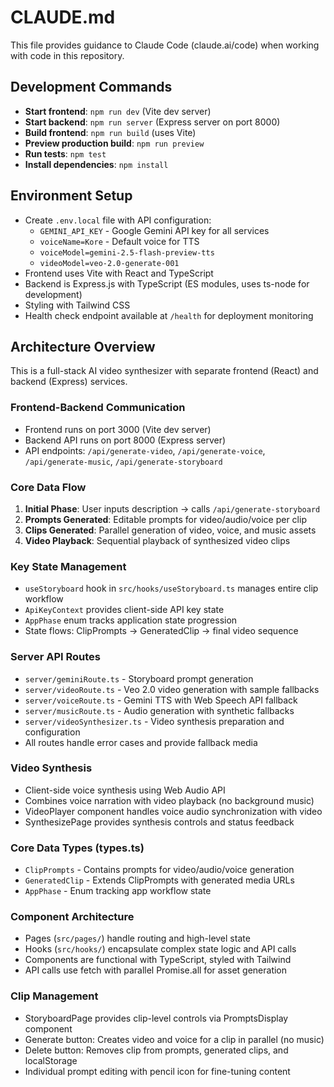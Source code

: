 # CLAUDE.md

This file provides guidance to Claude Code (claude.ai/code) when working with code in this repository.

## Development Commands

- **Start frontend**: `npm run dev` (Vite dev server)
- **Start backend**: `npm run server` (Express server on port 8000)
- **Build frontend**: `npm run build` (uses Vite)
- **Preview production build**: `npm run preview`
- **Run tests**: `npm test`
- **Install dependencies**: `npm install`

## Environment Setup

- Create `.env.local` file with API configuration:
  - `GEMINI_API_KEY` - Google Gemini API key for all services
  - `voiceName=Kore` - Default voice for TTS
  - `voiceModel=gemini-2.5-flash-preview-tts`
  - `videoModel=veo-2.0-generate-001`
- Frontend uses Vite with React and TypeScript
- Backend is Express.js with TypeScript (ES modules, uses ts-node for development)
- Styling with Tailwind CSS
- Health check endpoint available at `/health` for deployment monitoring

## Architecture Overview

This is a full-stack AI video synthesizer with separate frontend (React) and backend (Express) services.

### Frontend-Backend Communication
- Frontend runs on port 3000 (Vite dev server)
- Backend API runs on port 8000 (Express server)
- API endpoints: `/api/generate-video`, `/api/generate-voice`, `/api/generate-music`, `/api/generate-storyboard`

### Core Data Flow
1. **Initial Phase**: User inputs description → calls `/api/generate-storyboard`
2. **Prompts Generated**: Editable prompts for video/audio/voice per clip
3. **Clips Generated**: Parallel generation of video, voice, and music assets
4. **Video Playback**: Sequential playback of synthesized video clips

### Key State Management
- `useStoryboard` hook in `src/hooks/useStoryboard.ts` manages entire clip workflow
- `ApiKeyContext` provides client-side API key state
- `AppPhase` enum tracks application state progression
- State flows: ClipPrompts → GeneratedClip → final video sequence

### Server API Routes
- `server/geminiRoute.ts` - Storyboard prompt generation
- `server/videoRoute.ts` - Veo 2.0 video generation with sample fallbacks  
- `server/voiceRoute.ts` - Gemini TTS with Web Speech API fallback
- `server/musicRoute.ts` - Audio generation with synthetic fallbacks
- `server/videoSynthesizer.ts` - Video synthesis preparation and configuration
- All routes handle error cases and provide fallback media

### Video Synthesis
- Client-side voice synthesis using Web Audio API
- Combines voice narration with video playback (no background music)
- VideoPlayer component handles voice audio synchronization with video
- SynthesizePage provides synthesis controls and status feedback

### Core Data Types (types.ts)
- `ClipPrompts` - Contains prompts for video/audio/voice generation
- `GeneratedClip` - Extends ClipPrompts with generated media URLs  
- `AppPhase` - Enum tracking app workflow state

### Component Architecture
- Pages (`src/pages/`) handle routing and high-level state
- Hooks (`src/hooks/`) encapsulate complex state logic and API calls
- Components are functional with TypeScript, styled with Tailwind
- API calls use fetch with parallel Promise.all for asset generation

### Clip Management
- StoryboardPage provides clip-level controls via PromptsDisplay component
- Generate button: Creates video and voice for a clip in parallel (no music)
- Delete button: Removes clip from prompts, generated clips, and localStorage
- Individual prompt editing with pencil icon for fine-tuning content